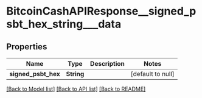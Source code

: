# BitcoinCashAPIResponse__signed_psbt_hex_string___data
## Properties

| Name | Type | Description | Notes |
|------------ | ------------- | ------------- | -------------|
| **signed\_psbt\_hex** | **String** |  | [default to null] |

[[Back to Model list]](../README.md#documentation-for-models) [[Back to API list]](../README.md#documentation-for-api-endpoints) [[Back to README]](../README.md)

